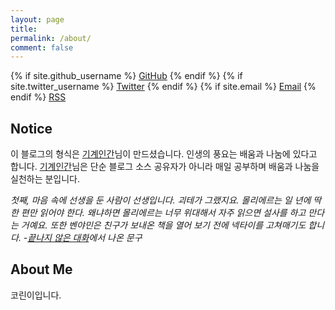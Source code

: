 ```yaml
---
layout: page
title:
permalink: /about/
comment: false
---
```


<div class="contact">
{% if site.github_username %}
        <a href="https://github.com/{{ site.github_username }}">GitHub</a>
{% endif %}
{% if site.twitter_username %}
        <a href="https://twitter.com/{{ site.twitter_username }}">Twitter</a>
{% endif %}
{% if site.email %}
        <a href="mailto:{{ site.email }}">Email</a>
{% endif %}
        <a href="{{ "/feed.xml" | prepend: site.baseurl }}">RSS</a>
</div>

## Notice

이 블로그의 형식은 [기계인간](https://github.com/johngrib/johngrib-jekyll-skeleton)님이 만드셨습니다. 인생의 풍요는 배움과 나눔에 있다고 합니다. [기계인간](https://github.com/johngrib/johngrib-jekyll-skeleton)님은 단순 블로그 소스 공유자가 아니라 매일 공부하며 배움과 나눔을 실천하는 분입니다.

_첫째, 마음 속에 선생을 둔 사람이 선생입니다. 괴테가 그랬지요. 몰리에르는 일 년에 딱 한 편만 읽어야 한다. 왜냐하면 몰리에르는 너무 위대해서 자주 읽으면 설사를 하고 만다는 거예요. 또한 벤야민은 친구가 보내온 책을 열어 보기 전에 넥타이를 고쳐매기도 합니다. -[끝나지 않은 대화](https://www.aladin.co.kr/m/mproduct.aspx?ItemId=46416012&ptid=23)에서 나온 문구_


## About Me
코린이입니다.


